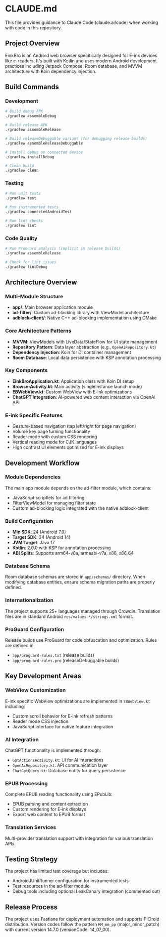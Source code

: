 # CLAUDE.md

This file provides guidance to Claude Code (claude.ai/code) when working with code in this repository.

## Project Overview

EinkBro is an Android web browser specifically designed for E-ink devices like e-readers. It's built with Kotlin and uses modern Android development practices including Jetpack Compose, Room database, and MVVM architecture with Koin dependency injection.

## Build Commands

### Development
```bash
# Build debug APK
./gradlew assembleDebug

# Build release APK
./gradlew assembleRelease

# Build releaseDebuggable variant (for debugging release builds)
./gradlew assembleReleaseDebuggable

# Install debug on connected device
./gradlew installDebug

# Clean build
./gradlew clean
```

### Testing
```bash
# Run unit tests
./gradlew test

# Run instrumented tests
./gradlew connectedAndroidTest

# Run lint checks
./gradlew lint
```

### Code Quality
```bash
# Run ProGuard analysis (implicit in release builds)
./gradlew assembleRelease

# Check for lint issues
./gradlew lintDebug
```

## Architecture Overview

### Multi-Module Structure
- **app/**: Main browser application module
- **ad-filter/**: Custom ad-blocking library with ViewModel architecture  
- **adblock-client/**: Native C++ ad-blocking implementation using CMake

### Core Architecture Patterns
- **MVVM**: ViewModels with LiveData/StateFlow for UI state management
- **Repository Pattern**: Data layer abstraction (e.g., `OpenAiRepository.kt`)
- **Dependency Injection**: Koin for DI container management
- **Room Database**: Local data persistence with KSP annotation processing

### Key Components
- **EinkBroApplication.kt**: Application class with Koin DI setup
- **BrowserActivity.kt**: Main activity (singleInstance launch mode)
- **EBWebView.kt**: Custom WebView with E-ink optimizations
- **ChatGPT Integration**: AI-powered web content interaction via OpenAI API

### E-ink Specific Features
- Gesture-based navigation (tap left/right for page navigation)
- Volume key page turning functionality
- Reader mode with custom CSS rendering
- Vertical reading mode for CJK languages
- High contrast UI elements optimized for E-ink displays

## Development Workflow

### Module Dependencies
The main app module depends on the ad-filter module, which contains:
- JavaScript scriptlets for ad filtering
- FilterViewModel for managing filter state
- Custom ad-blocking logic integrated with the native adblock-client

### Build Configuration
- **Min SDK**: 24 (Android 7.0)
- **Target SDK**: 34 (Android 14) 
- **JVM Target**: Java 17
- **Kotlin**: 2.0.0 with KSP for annotation processing
- **ABI Splits**: Supports arm64-v8a, armeabi-v7a, x86, x86_64

### Database Schema
Room database schemas are stored in `app/schemas/` directory. When modifying database entities, ensure schema migration paths are properly defined.

### Internationalization
The project supports 25+ languages managed through Crowdin. Translation files are in standard Android `res/values-*/strings.xml` format.

### ProGuard Configuration
Release builds use ProGuard for code obfuscation and optimization. Rules are defined in:
- `app/proguard-rules.txt` (release builds)
- `app/proguard-rules.pro` (releaseDebuggable builds)

## Key Development Areas

### WebView Customization
E-ink specific WebView optimizations are implemented in `EBWebView.kt` including:
- Custom scroll behavior for E-ink refresh patterns
- Reader mode CSS injection
- JavaScript interface for native feature integration

### AI Integration
ChatGPT functionality is implemented through:
- `GptActionsActivity.kt`: UI for AI interactions
- `OpenAiRepository.kt`: API communication layer
- `ChatGptQuery.kt`: Database entity for query persistence

### EPUB Processing
Complete EPUB reading functionality using EPubLib:
- EPUB parsing and content extraction
- Custom rendering for E-ink displays
- Export web content to EPUB format

### Translation Services
Multi-provider translation support with integration for various translation APIs.

## Testing Strategy

The project has limited test coverage but includes:
- AndroidJUnitRunner configuration for instrumented tests
- Test resources in the ad-filter module
- Debug tools including optional LeakCanary integration (commented out)

## Release Process

The project uses Fastlane for deployment automation and supports F-Droid distribution. Version codes follow the pattern `MM_mm_pp` (major_minor_patch) with current version 14.7.0 (versionCode: 14_07_00).